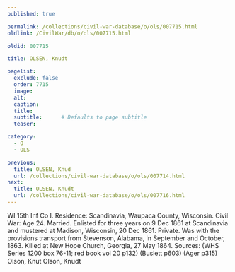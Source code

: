 ```yaml
---
published: true

permalink: /collections/civil-war-database/o/ols/007715.html
oldlink: /CivilWar/db/o/ols/007715.html

oldid: 007715

title: OLSEN, Knudt

pagelist:
  exclude: false
  order: 7715
  image: 
  alt:
  caption:
  title:
  subtitle:      # Defaults to page subtitle
  teaser:

category: 
  - O 
  - OLS

previous:
  title: OLSEN, Knud
  url: /collections/civil-war-database/o/ols/007714.html  
next:
  title: OLSEN, Knudt
  url: /collections/civil-war-database/o/ols/007716.html   
---
```

WI 15th Inf Co I. Residence: Scandinavia, Waupaca County, Wisconsin. Civil War: Age 24. Married. Enlisted for three years on 9 Dec 1861 at Scandinavia and mustered at Madison, Wisconsin, 20 Dec 1861. Private. Was with the provisions transport from Stevenson, Alabama, in September and October, 1863. Killed at New Hope Church, Georgia, 27 May 1864. Sources: (WHS Series 1200 box 76-11; red book vol 20 p132) (Buslett p603) (Ager p315) &#147;Olson, Knut&#148; &#147;Olson, Knudt&#148;